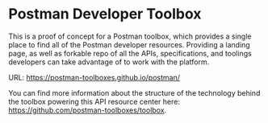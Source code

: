 # Postman Developer Toolbox
This is a proof of concept for a Postman toolbox, which provides a single place to find all of the Postman developer resources. Providing a landing page, as well as forkable repo of all the APIs, specifications, and toolings developers can take advantage of to work with the platform.

URL: https://postman-toolboxes.github.io/postman/

You can find more information about the structure of the technology behind the toolbox powering this API resource center here: https://github.com/postman-toolboxes/toolbox.
